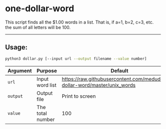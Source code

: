 # one-dollar-word
This script finds all the $1.00 words in a list. That is, if a=1, b=2, c=3, etc. the sum of all letters will be 100.
___
## Usage:
```bash
python3 dollar.py [--input url --output filename --value number]
```


| Argument   | Purpose          | Default                                                                    |
|------------|------------------|----------------------------------------------------------------------------|
|```url```   | Input word list  |<https://raw.githubusercontent.com/medude/one-dollar-word/master/unix_words>|
|```output```| Output file      | Print to screen                                                            | \
|```value``` | The total number | 100
